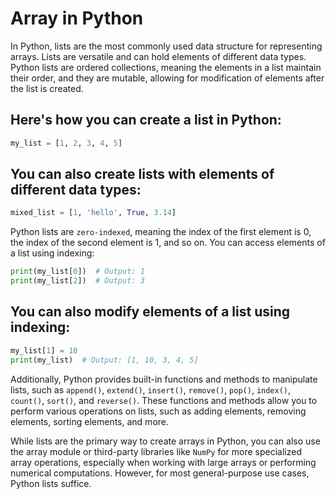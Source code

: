 # Array in Python

In Python, lists are the most commonly used data structure for representing arrays. Lists are versatile and can hold elements of different data types. Python lists are ordered collections, meaning the elements in a list maintain their order, and they are mutable, allowing for modification of elements after the list is created.

## Here's how you can create a list in Python:

```python
my_list = [1, 2, 3, 4, 5]
```

## You can also create lists with elements of different data types:

```python
mixed_list = [1, 'hello', True, 3.14]
```

Python lists are `zero-indexed`, meaning the index of the first element is 0, the index of the second element is 1, and so on. You can access elements of a list using indexing:

```python
print(my_list[0])  # Output: 1
print(my_list[2])  # Output: 3
```

## You can also modify elements of a list using indexing:

```python
my_list[1] = 10
print(my_list)  # Output: [1, 10, 3, 4, 5]
```

Additionally, Python provides built-in functions and methods to manipulate lists, such as `append()`, `extend()`, `insert()`, `remove()`, `pop()`, `index()`, `count()`, `sort()`, and `reverse()`. These functions and methods allow you to perform various operations on lists, such as adding elements, removing elements, sorting elements, and more.

While lists are the primary way to create arrays in Python, you can also use the array module or third-party libraries like `NumPy` for more specialized array operations, especially when working with large arrays or performing numerical computations. However, for most general-purpose use cases, Python lists suffice.